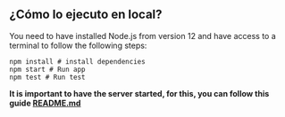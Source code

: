 ## ¿Cómo lo ejecuto en local?

You need to have installed Node.js from version 12 and have access to a terminal to follow the following steps:

```
npm install # install dependencies
npm start # Run app
npm test # Run test
```

**It is important to have the server started, for this, you can follow this guide [README.md](https://github.com/jmaciasfelix/polluted-europe/blob/main/server/README.md)**
